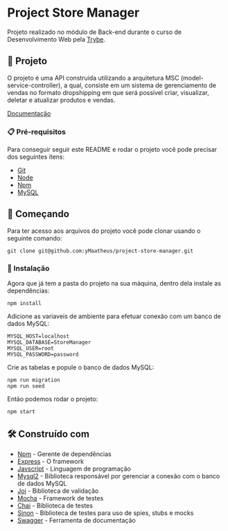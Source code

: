 # Project Store Manager

Projeto realizado no módulo de Back-end durante o curso de Desenvolvimento Web pela [Trybe](https://www.betrybe.com/).

## 📱 Projeto

O projeto é uma API construida utilizando a arquitetura MSC (model-service-controller), a qual, consiste em um sistema de gerenciamento de vendas no formato dropshipping em que será possível criar, visualizar, deletar e atualizar produtos e vendas.

[Documentação](https://store-manager.ymaatheus.me/api-docs)

### 📋 Pré-requisitos

Para conseguir seguir este README e rodar o projeto você pode precisar dos seguintes itens:

- [Git](https://git-scm.com/doc)
- [Node](https://nodejs.org/en/)
- [Npm](https://docs.npmjs.com/getting-started)
- [MySQL](https://www.mysql.com/)

## 🚀 Começando

Para ter acesso aos arquivos do projeto você pode clonar usando o seguinte comando:

```
git clone git@github.com:yMaatheus/project-store-manager.git
```

### 🔧 Instalação

Agora que já tem a pasta do projeto na sua máquina, dentro dela instale as dependências:

```
npm install
```

Adicione as variaveis de ambiente para efetuar conexão com um banco de dados MySQL:

```
MYSQL_HOST=localhost
MYSQL_DATABASE=StoreManager
MYSQL_USER=root
MYSQL_PASSWORD=password
```

Crie as tabelas e popule o banco de dados MySQL:

```
npm run migration
npm run seed
```

Então podemos rodar o projeto:

```
npm start
```

## 🛠️ Construído com

* [Npm](https://docs.npmjs.com/getting-started) - Gerente de dependências
* [Express](http://www.dropwizard.io/1.0.2/docs/) - O framework
* [Javscript](https://developer.mozilla.org/pt-BR/docs/Web/JavaScript) - Linguagem de programação
* [Mysql2](https://www.npmjs.com/package/mysql2) - Biblioteca responsável por gerenciar a conexão com o banco de dados MySQL
* [Joi](https://www.npmjs.com/package/joi) - Biblioteca de validação
* [Mocha](https://www.npmjs.com/package/mocha) - Framework de testes
* [Chai](https://www.npmjs.com/package/chai) - Biblioteca de testes
* [Sinon](https://www.npmjs.com/package/sinon) - Biblioteca de testes para uso de spies, stubs e mocks
* [Swagger](https://www.npmjs.com/package/swagger-ui-express) - Ferramenta de documentação
